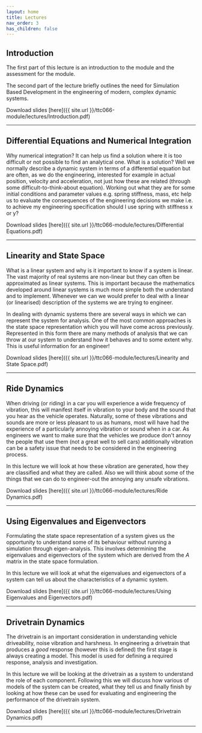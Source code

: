 ```yaml
---
layout: home
title: Lectures
nav_order: 3
has_children: false
---
```


## Introduction

The first part of this lecture is an introduction to the module and the assessment for the module.

The second part of the lecture briefly outlines the need for Simulation Based Development in the engineering of modern, complex dynamic systems.

Download slides [here]({{ site.url }}/ttc066-module/lectures/Introduction.pdf)

---

## Differential Equations and Numerical Integration

Why numerical integration? It can help us find a solution where it is too difficult or not possible to find an analytical one. What is a solution? Well we normally describe a dynamic system in terms of a differential equation but are often, as we do the engineering, interested for example in actual position, velocity and acceleration, not just how these are related (through some difficult-to-think-about equation). Working out what they are for some initial conditions and parameter values e.g. spring stiffness, mass, etc help us to evaluate the consequences of the engineering decisions we make i.e. to achieve my engineering specification should I use spring with stiffness x or y?

Download slides [here]({{ site.url }}/ttc066-module/lectures/Differential Equations.pdf)

---

## Linearity and State Space

What is a linear system and why is it important to know if a system is linear. The vast majority of real systems are non-linear but they can often be approximated as linear systems.  This is important because the mathematics developed around linear systems is much more simple both the understand and to implement.  Whenever we can we would prefer to deal with a linear (or linearised) description of the systems we are trying to engineer.

In dealing with dynamic systems there are several ways in which we can represent the system for analysis.  One of the most common approaches is the state space representation which you will have come across previously.  Represented in this form there are many methods of analysis that we can throw at our system to understand how it behaves and to some extent why.  This is useful information for an engineer!

Download slides [here]({{ site.url }}/ttc066-module/lectures/Linearity and State Space.pdf)

---

## Ride Dynamics

When driving (or riding) in a car you will experience a wide frequency of vibration, this will manifest itself in vibration to your body and the sound that you hear as the vehicle operates.  Naturally, some of these vibrations and sounds are more or less pleasant to us as humans, most will have had the experience of a particularly annoying vibration or sound when in a car.  As engineers we want to make sure that the vehicles we produce don't annoy the people that use them (not a great well to sell cars) additionally vibration can be a safety issue that needs to be considered in the engineering process.

In this lecture we will look at how these vibration are generated, how they are classified and what they are called.  Also we will think about some of the things that we can do to engineer-out the annoying any unsafe vibrations.

Download slides [here]({{ site.url }}/ttc066-module/lectures/Ride Dynamics.pdf)

---

## Using Eigenvalues and Eigenvectors

Formulating the state space representation of a system gives us the opportunity to understand some of its behaviour without running a simulation through eigen-analysis.  This involves determining the eigenvalues and eigenvectors of the system which are derived from the $A$ matrix in the state space formulation.  

In this lecture we will look at what the eigenvalues and eigenvectors of a system can tell us about the characteristics of a dynamic system.

Download slides [here]({{ site.url }}/ttc066-module/lectures/Using Eigenvalues and Eigenvectors.pdf)

---

## Drivetrain Dynamics

The drivetrain is an important consideration in understanding vehicle driveability, noise vibration and harshness.  In engineering a drivetrain that produces a *good* response (however this is defined) the first stage is always creating a model.  This model is used for defining a required response, analysis and investigation.

In this lecture we will be looking at the drivetrain as a system to understand the role of each component.  Following this we will discuss how various of models of the system can be created, what they tell us and finally finish by looking at how these can be used for evaluating and engineering the performance of the drivetrain system.

Download slides [here]({{ site.url }}/ttc066-module/lectures/Drivetrain Dynamics.pdf)

---

<!-- ---

## Engine Modelling

Download slides [here]({{ site.url }}/ttc066-module/files/Powertrain_Modelling.pdf)

---

## Drivetrain Modelling

Download slides [here]({{ site.url }}/ttc066-module/files/Powertrain_Modelling.pdf)

---

## Parameter Tuning

Download slides [here]({{ site.url }}/ttc066-module/files/Powertrain_Modelling.pdf)

---

## Vehicle and Engine Testing

Download slides [here]({{ site.url }}/ttc066-module/files/Powertrain_Modelling.pdf)

---

## MIRA Test Planning and Simulation

Download slides [here]({{ site.url }}/ttc066-module/files/Powertrain_Modelling.pdf)

--- -->
